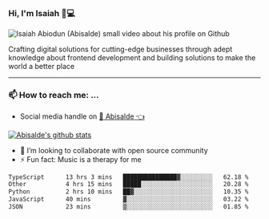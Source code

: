 ### Hi, I'm Isaiah 🌻💻

<img src="https://res.cloudinary.com/abisalde/image/upload/c_scale,h_311,w_816/v1616039512/Abisalde_github.gif" alt="Isaiah Abiodun (Abisalde) small video about his profile on Github">

Crafting digital solutions for cutting-edge businesses through adept knowledge about frontend development and building solutions to make the world a better place
<hr>

### 📫 How to reach me: ...
- Social media handle on <a href="https://twitter.com/abisalde">🔔  Abisalde   👈</a>


[![Abisalde's github stats](https://github-readme-stats.vercel.app/api?username=abisalde)](https://github.com/abisalde/github-readme-stats)

- 👯 I’m looking to collaborate with open source community
- ⚡ Fun fact: Music is a therapy for me


<!--
**abisalde/Abisalde** is a ✨ _special_ ✨ repository because its `README.md` (this file) appears on your GitHub profile.

Here are some ideas to get you started:


- 👯 I’m looking to collaborate with open source community
- 🤔 I’m looking for help with ...
- 💬 Ask me about ...
- 📫 How to reach me: ...
- 😄 Pronouns: ...
- ⚡ Fun fact: ...
-->

<!--START_SECTION:waka-->

```txt
TypeScript      13 hrs 3 mins   ███████████████▓░░░░░░░░░   62.18 %
Other           4 hrs 15 mins   █████░░░░░░░░░░░░░░░░░░░░   20.28 %
Python          2 hrs 10 mins   ██▓░░░░░░░░░░░░░░░░░░░░░░   10.35 %
JavaScript      40 mins         ▓░░░░░░░░░░░░░░░░░░░░░░░░   03.22 %
JSON            23 mins         ▒░░░░░░░░░░░░░░░░░░░░░░░░   01.85 %
```

<!--END_SECTION:waka-->

